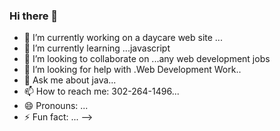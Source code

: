 ### Hi there 👋
- 🔭 I’m currently working on a daycare web site ...
- 🌱 I’m currently learning ...javascript
- 👯 I’m looking to collaborate on ...any web development jobs
- 🤔 I’m looking for help with .Web Development Work..
- 💬 Ask me about java...
- 📫 How to reach me: 302-264-1496...
- 😄 Pronouns: ...
- ⚡ Fun fact: ...
-->
